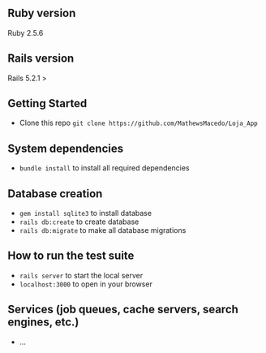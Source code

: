 
## Ruby version

  Ruby 2.5.6
  
## Rails version

  Rails 5.2.1 > 
  
## Getting Started

* Clone this repo ```git clone https://github.com/MathewsMacedo/Loja_App```

## System dependencies

* ```bundle install``` to install all required dependencies

## Database creation
* ```gem install sqlite3``` to install database
* ```rails db:create``` to create database
* ```rails db:migrate``` to make all database migrations

## How to run the test suite

* ```rails server``` to start the local server
* ```localhost:3000``` to open  in your browser 

## Services (job queues, cache servers, search engines, etc.)

* ...
